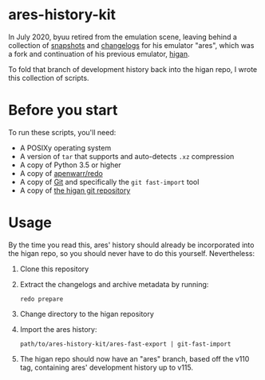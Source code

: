 ares-history-kit
================

In July 2020,
byuu retired from the emulation scene,
leaving behind a collection of [snapshots](./archives/)
and [changelogs](./changes/)
for his emulator "ares",
which was a fork and continuation of his previous emulator,
[higan](https://github.com/higan-emu/higan).

To fold that branch of development history back into the higan repo,
I wrote this collection of scripts.

Before you start
================

To run these scripts, you'll need:

  - A POSIXy operating system
  - A version of `tar` that supports and auto-detects `.xz` compression
  - A copy of Python 3.5 or higher
  - A copy of [apenwarr/redo](https://github.com/apenwarr/redo/)
  - A copy of [Git](https://git-scm.com/)
    and specifically the `git fast-import` tool
  - A copy of [the higan git repository](https://github.com/higan-emu/higan)

Usage
=====

By the time you read this,
ares' history should already be incorporated into the higan repo,
so you should never have to do this yourself.
Nevertheless:

 1. Clone this repository
 2. Extract the changelogs and archive metadata by running:
 
        redo prepare

 3. Change directory to the higan repository
 4. Import the ares history:
 
        path/to/ares-history-kit/ares-fast-export | git-fast-import

 5. The higan repo should now have an "ares" branch,
    based off the v110 tag,
    containing ares' development history up to v115.
    
